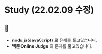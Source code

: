 # Study (22.02.09 수정)
## :raising_hand:

- **node.js(JavaScript)** 로 문제를 풀고있습니다.   
- **백준 Online Judge** 의 문제를 풀고있습니다.


